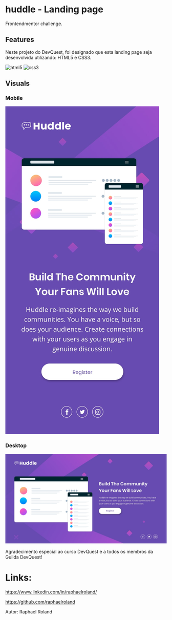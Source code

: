 # huddle - Landing page

Frontendmentor challenge.

## Features

Neste projeto do DevQuest, foi designado que esta landing page seja desenvolvida utilizando: HTML5 e CSS3.

 ![html5](https://img.shields.io/badge/HTML5-E34F26?style=for-the-badge&logo=html5&logoColor=white) ![css3](https://img.shields.io/badge/css3-1572B6?style=for-the-badge&logo=css3&logoColor=white) 
## Visuals

### Mobile 

![Print Mobile](./src/images/mobile-design.jpg)

### Desktop

![Print Desktop](./src/images/desktop-design.jpg)


Agradecimento especial ao curso DevQuest e a todos os membros da Guilda DevQuest!

# Links:

https://www.linkedin.com/in/raphaelroland/

https://github.com/raphaelroland

Autor: Raphael Roland
